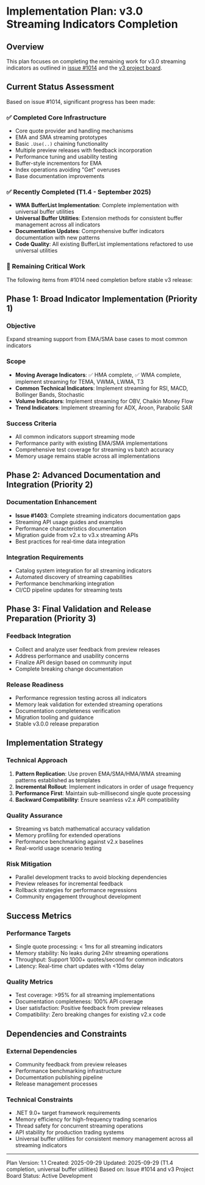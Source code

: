 # Implementation Plan: v3.0 Streaming Indicators Completion

## Overview

This plan focuses on completing the remaining work for v3.0 streaming indicators as outlined in [issue #1014](https://github.com/DaveSkender/Stock.Indicators/issues/1014) and the [v3 project board](https://github.com/users/DaveSkender/projects/6?pane=issue&itemId=58144081).

## Current Status Assessment

Based on issue #1014, significant progress has been made:

### ✅ Completed Core Infrastructure

- Core quote provider and handling mechanisms
- EMA and SMA streaming prototypes
- Basic `.Use(..)` chaining functionality
- Multiple preview releases with feedback incorporation
- Performance tuning and usability testing
- Buffer-style incrementors for EMA
- Index operations avoiding "Get" overuses
- Base documentation improvements

### ✅ Recently Completed (T1.4 - September 2025)

- **WMA BufferList Implementation**: Complete implementation with universal buffer utilities
- **Universal Buffer Utilities**: Extension methods for consistent buffer management across all indicators  
- **Documentation Updates**: Comprehensive buffer indicators documentation with new patterns
- **Code Quality**: All existing BufferList implementations refactored to use universal utilities

### 🎯 Remaining Critical Work

The following items from #1014 need completion before stable v3 release:

## Phase 1: Broad Indicator Implementation (Priority 1)

### Objective

Expand streaming support from EMA/SMA base cases to most common indicators

### Scope

- **Moving Average Indicators**: ✅ HMA complete, ✅ WMA complete, implement streaming for TEMA, VWMA, LWMA, T3
- **Common Technical Indicators**: Implement streaming for RSI, MACD, Bollinger Bands, Stochastic
- **Volume Indicators**: Implement streaming for OBV, Chaikin Money Flow
- **Trend Indicators**: Implement streaming for ADX, Aroon, Parabolic SAR

### Success Criteria

- All common indicators support streaming mode
- Performance parity with existing EMA/SMA implementations
- Comprehensive test coverage for streaming vs batch accuracy
- Memory usage remains stable across all implementations

## Phase 2: Advanced Documentation and Integration (Priority 2)

### Documentation Enhancement

- **Issue #1403**: Complete streaming indicators documentation gaps
- Streaming API usage guides and examples
- Performance characteristics documentation
- Migration guide from v2.x to v3.x streaming APIs
- Best practices for real-time data integration

### Integration Requirements

- Catalog system integration for all streaming indicators
- Automated discovery of streaming capabilities
- Performance benchmarking integration
- CI/CD pipeline updates for streaming tests

## Phase 3: Final Validation and Release Preparation (Priority 3)

### Feedback Integration

- Collect and analyze user feedback from preview releases
- Address performance and usability concerns
- Finalize API design based on community input
- Complete breaking change documentation

### Release Readiness

- Performance regression testing across all indicators
- Memory leak validation for extended streaming operations
- Documentation completeness verification
- Migration tooling and guidance
- Stable v3.0.0 release preparation

## Implementation Strategy

### Technical Approach

1. **Pattern Replication**: Use proven EMA/SMA/HMA/WMA streaming patterns established as templates
2. **Incremental Rollout**: Implement indicators in order of usage frequency
3. **Performance First**: Maintain sub-millisecond single quote processing
4. **Backward Compatibility**: Ensure seamless v2.x API compatibility

### Quality Assurance

- Streaming vs batch mathematical accuracy validation
- Memory profiling for extended operations
- Performance benchmarking against v2.x baselines
- Real-world usage scenario testing

### Risk Mitigation

- Parallel development tracks to avoid blocking dependencies
- Preview releases for incremental feedback
- Rollback strategies for performance regressions
- Community engagement throughout development

## Success Metrics

### Performance Targets

- Single quote processing: < 1ms for all streaming indicators
- Memory stability: No leaks during 24hr streaming operations
- Throughput: Support 1000+ quotes/second for common indicators
- Latency: Real-time chart updates with <10ms delay

### Quality Metrics

- Test coverage: >95% for all streaming implementations
- Documentation completeness: 100% API coverage
- User satisfaction: Positive feedback from preview releases
- Compatibility: Zero breaking changes for existing v2.x code

## Dependencies and Constraints

### External Dependencies

- Community feedback from preview releases
- Performance benchmarking infrastructure
- Documentation publishing pipeline
- Release management processes

### Technical Constraints

- .NET 9.0+ target framework requirements
- Memory efficiency for high-frequency trading scenarios
- Thread safety for concurrent streaming operations
- API stability for production trading systems
- Universal buffer utilities for consistent memory management across all streaming indicators

---
Plan Version: 1.1
Created: 2025-09-29
Updated: 2025-09-29 (T1.4 completion, universal buffer utilities)
Based on: Issue #1014 and v3 Project Board
Status: Active Development
